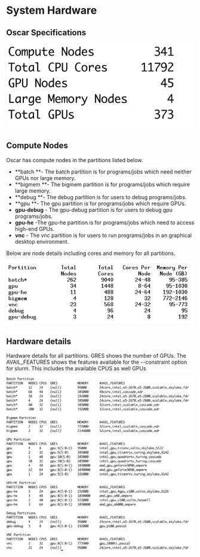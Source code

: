 # System Hardware

## Oscar Specifications

![](<.gitbook/assets/Screen Shot 2021-10-12 at 3.46.43 PM (1).png>)

## Compute Nodes

Oscar has compute nodes in the partitions listed below.

* **batch **- The batch partition is for programs/jobs which need neither GPUs nor large memory.
* **bigmem **- The bigmem partition is for programs/jobs which require large memory. 
* **debug **- The debug partition is for users to debug programs/jobs.
* **gpu **- The gpu partition is for programs/jobs which require GPUs.
* **gpu-debug** - The gpu-debug partition is for users to debug gpu programs/jobs. 
* **gpu-he** -The gpu-he partition is for programs/jobs which need to access high-end GPUs. 
* **vnc** - The vnc partition is for users to run programs/jobs in an graphical desktop environment. 

Below are node details including cores and memory for all partitions. 

![Compute Nodes  in Partitions](<.gitbook/assets/ccv-doc-partitions (1).png>)

## Hardware details

Hardware details for all partitions. GRES shows the number of GPUs. The AVAIL_FEATURES shows the features available for the --constraint option for slurm. This includes the available CPUS as well GPUs 

![](<.gitbook/assets/Screen Shot 2021-10-12 at 12.03.33 PM.png>)
